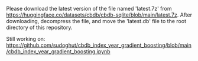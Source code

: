 Please download the latest version of the file named 'latest.7z' from https://huggingface.co/datasets/cbdb/cbdb-sqlite/blob/main/latest.7z. After downloading, decompress the file, and move the 'latest.db' file to the root directory of this repository.

Still working on: https://github.com/sudoghut/cbdb_index_year_gradient_boosting/blob/main/cbdb_index_year_gradient_boosting.ipynb
